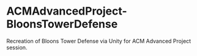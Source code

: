 # ACMAdvancedProject-BloonsTowerDefense
Recreation of Bloons Tower Defense via Unity for ACM Advanced Project session.
